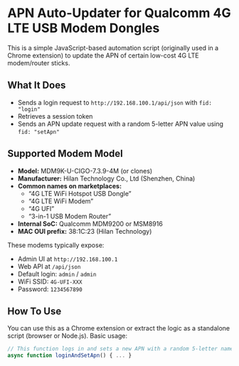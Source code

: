 # APN Auto-Updater for Qualcomm 4G LTE USB Modem Dongles

This is a simple JavaScript-based automation script (originally used in a Chrome extension) to update the APN of certain low-cost 4G LTE modem/router sticks.

## What It Does
- Sends a login request to `http://192.168.100.1/api/json` with `fid: "login"`
- Retrieves a session token
- Sends an APN update request with a random 5-letter APN value using `fid: "setApn"`

## Supported Modem Model

- **Model:** MDM9K-U-CIGO-7.3.9-4M (or clones)
- **Manufacturer:** Hilan Technology Co., Ltd (Shenzhen, China)
- **Common names on marketplaces:**  
  - “4G LTE WiFi Hotspot USB Dongle”  
  - “4G LTE WiFi Modem”  
  - “4G UFI”  
  - “3-in-1 USB Modem Router”  
- **Internal SoC:** Qualcomm MDM9200 or MSM8916
- **MAC OUI prefix:** 38:1C:23 (Hilan Technology)

These modems typically expose:
- Admin UI at `http://192.168.100.1`
- Web API at `/api/json`
- Default login: `admin` / `admin`
- WiFi SSID: `4G-UFI-XXX`
- Password: `1234567890`

## How To Use

You can use this as a Chrome extension or extract the logic as a standalone script (browser or Node.js). Basic usage:

```js
// This function logs in and sets a new APN with a random 5-letter name
async function loginAndSetApn() { ... }
